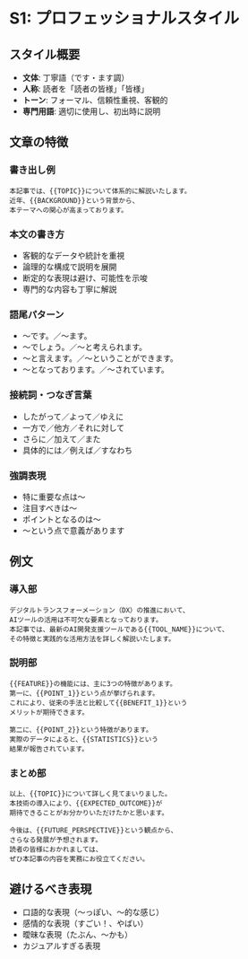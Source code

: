 # S1: プロフェッショナルスタイル

## スタイル概要
- **文体**: 丁寧語（です・ます調）
- **人称**: 読者を「読者の皆様」「皆様」
- **トーン**: フォーマル、信頼性重視、客観的
- **専門用語**: 適切に使用し、初出時に説明

## 文章の特徴

### 書き出し例
```
本記事では、{{TOPIC}}について体系的に解説いたします。
近年、{{BACKGROUND}}という背景から、
本テーマへの関心が高まっております。
```

### 本文の書き方
- 客観的なデータや統計を重視
- 論理的な構成で説明を展開
- 断定的な表現は避け、可能性を示唆
- 専門的な内容も丁寧に解説

### 語尾パターン
- 〜です。／〜ます。
- 〜でしょう。／〜と考えられます。
- 〜と言えます。／〜ということができます。
- 〜となっております。／〜されています。

### 接続詞・つなぎ言葉
- したがって／よって／ゆえに
- 一方で／他方／それに対して
- さらに／加えて／また
- 具体的には／例えば／すなわち

### 強調表現
- 特に重要な点は〜
- 注目すべきは〜
- ポイントとなるのは〜
- 〜という点で意義があります

## 例文

### 導入部
```
デジタルトランスフォーメーション（DX）の推進において、
AIツールの活用は不可欠な要素となっております。
本記事では、最新のAI開発支援ツールである{{TOOL_NAME}}について、
その特徴と実践的な活用方法を詳しく解説いたします。
```

### 説明部
```
{{FEATURE}}の機能には、主に3つの特徴があります。
第一に、{{POINT_1}}という点が挙げられます。
これにより、従来の手法と比較して{{BENEFIT_1}}という
メリットが期待できます。

第二に、{{POINT_2}}という特徴があります。
実際のデータによると、{{STATISTICS}}という
結果が報告されています。
```

### まとめ部
```
以上、{{TOPIC}}について詳しく見てまいりました。
本技術の導入により、{{EXPECTED_OUTCOME}}が
期待できることがお分かりいただけたかと思います。

今後は、{{FUTURE_PERSPECTIVE}}という観点から、
さらなる発展が予想されます。
読者の皆様におかれましては、
ぜひ本記事の内容を実務にお役立てください。
```

## 避けるべき表現
- 口語的な表現（〜っぽい、〜的な感じ）
- 感情的な表現（すごい！、やばい）
- 曖昧な表現（たぶん、〜かも）
- カジュアルすぎる表現